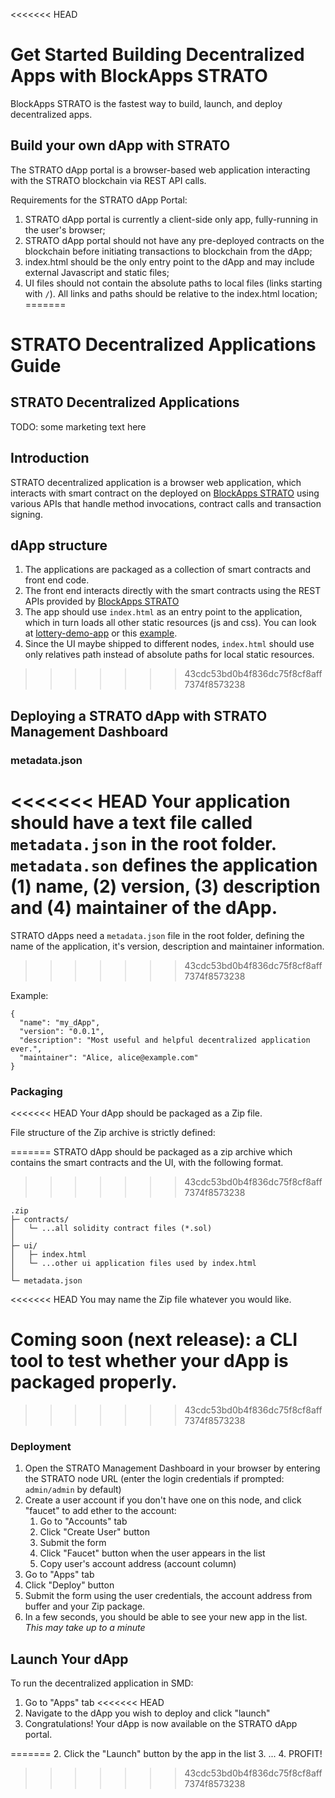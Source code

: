 <<<<<<< HEAD
# Get Started Building Decentralized Apps with BlockApps STRATO

BlockApps STRATO is the fastest way to build, launch, and deploy decentralized apps. 

## Build your own dApp with STRATO

The STRATO dApp portal is a browser-based web application interacting with the STRATO blockchain via REST API calls.

Requirements for the STRATO dApp Portal:

1. STRATO dApp portal is currently a client-side only app, fully-running in the user's browser;
2. STRATO dApp portal should not have any pre-deployed contracts on the blockchain before initiating transactions to blockchain from the dApp;
3. index.html should be the only entry point to the dApp and may include external Javascript and static files;
4. UI files should not contain the absolute paths to local files (links starting with `/`). All links and paths should be relative to the index.html location;
=======
# STRATO Decentralized Applications Guide

## STRATO Decentralized Applications
TODO: some marketing text here

## Introduction
STRATO decentralized application is a browser web application, which interacts with smart contract on the deployed on [BlockApps STRATO](http://blockapps.net/blockapps-strato-blockchain-application-development/) using various APIs that handle method invocations, contract calls and transaction signing.

## dApp structure

1. The applications are packaged as a collection of smart contracts and front end code.
2. The front end interacts directly with the smart contracts using the REST APIs provided by [BlockApps STRATO](http://blockapps.net/blockapps-strato-blockchain-application-development/)
3. The app should use `index.html` as an entry point to the application, which in turn loads all other static resources (js and css). You can look at [lottery-demo-app](https://github.com/blockapps/lottery-demo-app) or this [example](https://github.com/blockapps/dapp-guide/tree/master/example).
4. Since the UI maybe shipped to different nodes, `index.html` should use only relatives path instead of absolute paths for local static resources.
>>>>>>> 43cdc53bd0b4f836dc75f8cf8aff7374f8573238


## Deploying a STRATO dApp with STRATO Management Dashboard

### metadata.json
<<<<<<< HEAD
Your application should have a text file called `metadata.json` in the root folder. `metadata.son` defines the application (1) name, (2) version, (3) description and (4) maintainer of the dApp.
=======
STRATO  dApps need a `metadata.json` file in the root folder, defining the name of the application, it's version, description and maintainer information.
>>>>>>> 43cdc53bd0b4f836dc75f8cf8aff7374f8573238

Example:
```
{
  "name": "my_dApp",
  "version": "0.0.1",
  "description": "Most useful and helpful decentralized application ever.",
  "maintainer": "Alice, alice@example.com"
}
```


### Packaging

<<<<<<< HEAD
Your dApp should be packaged as a Zip file.

File structure of the Zip archive is strictly defined:

=======
STRATO dApp should be packaged as a zip archive which contains the smart contracts and the UI, with the following format.

>>>>>>> 43cdc53bd0b4f836dc75f8cf8aff7374f8573238
```
.zip
├─ contracts/
│   └─ ...all solidity contract files (*.sol)
│
├─ ui/
│   ├─ index.html
│   └─ ...other ui application files used by index.html
│
└─ metadata.json
```

<<<<<<< HEAD
You may name the Zip file whatever you would like. 

Coming soon (next release): a CLI tool to test whether your dApp is packaged properly. 
=======
>>>>>>> 43cdc53bd0b4f836dc75f8cf8aff7374f8573238

### Deployment
1. Open the STRATO Management Dashboard in your browser by entering the STRATO node URL (enter the login credentials if prompted: `admin/admin` by default)
2. Create a user account if you don't have one on this node, and click "faucet" to add ether to the account:
    1. Go to "Accounts" tab
    2. Click "Create User" button
    3. Submit the form
    4. Click "Faucet" button when the user appears in the list
    5. Copy user's account address (account column)
3. Go to "Apps" tab
4. Click "Deploy" button
5. Submit the form using the user credentials, the account address from buffer and your Zip package.
6. In a few seconds, you should be able to see your new app in the list. *This may take up to a minute* 

## Launch Your dApp

To run the decentralized application in SMD:

1. Go to "Apps" tab
<<<<<<< HEAD
2. Navigate to the dApp you wish to deploy and click "launch"
3. Congratulations! Your dApp is now available on the STRATO dApp portal. 

=======
2. Click the "Launch" button by the app in the list
3. ...
4. PROFIT!
>>>>>>> 43cdc53bd0b4f836dc75f8cf8aff7374f8573238
